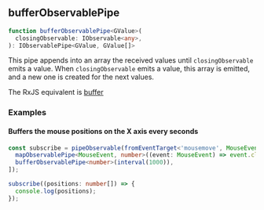 ## bufferObservablePipe

```ts
function bufferObservablePipe<GValue>(
  closingObservable: IObservable<any>,
): IObservablePipe<GValue, GValue[]>
```

This pipe appends into an array the received values until `closingObservable` emits a value. When `closingObservable` emits a value, this
array is emitted, and a new one is created for the next values.

The RxJS equivalent is [buffer](https://rxjs.dev/api/operators/buffer)

### Examples

#### Buffers the mouse positions on the X axis every seconds

```ts
const subscribe = pipeObservable(fromEventTarget<'mousemove', MouseEvent>(window, 'mousemove'), [
  mapObservablePipe<MouseEvent, number>((event: MouseEvent) => event.clientX),
  bufferObservablePipe<number>(interval(1000)),
]);

subscribe((positions: number[]) => {
  console.log(positions);
});
```

